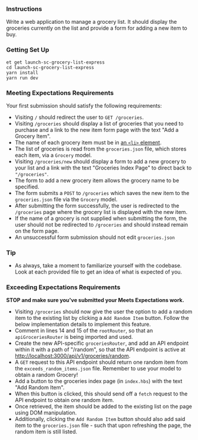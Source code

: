 ### Instructions

Write a web application to manage a grocery list. It should display the groceries currently on the list and provide a form for adding a new item to buy.

### Getting Set Up

```no-highlight
et get launch-sc-grocery-list-express
cd launch-sc-grocery-list-express
yarn install
yarn run dev
```

### Meeting Expectations Requirements

Your first submission should satisfy the following requirements:

- Visiting `/` should redirect the user to `GET /groceries`.
- Visiting `/groceries` should display a list of groceries that you need to purchase and a link to the new item form page with the text "Add a Grocery Item".
- The name of each grocery item must be in [an `<li>` element](https://developer.mozilla.org/en-US/docs/Web/HTML/Element/li).
- The list of groceries is read from the `groceries.json` file, which stores each item, via a `Grocery` model.
- Visiting `/groceries/new` should display a form to add a new grocery to your list and a link with the text "Groceries Index Page" to direct back to `"/groceries"`.
- The form to add a new grocery item allows the grocery name to be specified.
- The form submits a `POST` to `/groceries` which saves the new item to the `groceries.json` file via the `Grocery` model.
- After submitting the form successfully, the user is redirected to the `/groceries` page where the grocery list is displayed with the new item.
- If the name of a grocery is not supplied when submitting the form, the user should not be redirected to `/groceries` and should instead remain on the form page.
- An unsuccessful form submission should not edit `groceries.json`

### Tip

* As always, take a moment to familiarize yourself with the codebase. Look at each provided file to get an idea of what is expected of you.

### Exceeding Expectations Requirements

**STOP and make sure you've submitted your Meets Expectations work.**

- Visiting `/groceries` should now give the user the option to add a random item to the existing list by clicking a `Add Random Item` button. Follow the below implementation details to implement this feature.
- Comment in lines 14 and 15 of the `rootRouter`, so that an `apiGroceriesRouter` is being imported and used.
- Create the new API-specific `groceriesRouter`, and add an API endpoint within it with a path of "/random", so that the API endpoint is active at <http://localhost:3000/api/v1/groceries/random>.
- A `GET` request to this API endpoint should return one random item from the `exceeds_random_items.json` file. Remember to use your model to obtain a random Grocery!
- Add a button to the groceries index page (in `index.hbs`) with the text "Add Random Item". 
- When this button is clicked, this should send off a `fetch` request to the API endpoint to obtain one random item.
- Once retrieved, the item should be added to the existing list on the page using DOM manipulation.
- Additionally, clicking the `Add Random Item` button should also add said item to the `groceries.json` file - such that upon refreshing the page, the random item is still listed.